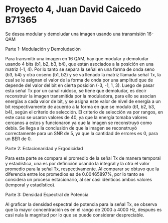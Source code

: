 
# Proyecto 4, Juan David Caicedo B71365

Se desea modular y demoludar una imagen usando una transmisión 
16-QAM

Parte 1: Modulación y Demoludación 

Para transmitir una imagen en 16 QAM, hay que modular y demoludar usando 4 bits (b1, b2, b3, b4), que están asociados a la posición en una matriz (-1, 4).
Por lo tanto se separa la señal en una forma de onda seno (b3, b4) y otra coseno (b1, b2) y se va llenado la matriz llamada señal Tx, la cual se le asignan el valor de la forma de onda por una amplitud que de depende del valor del bit en cierta posición (-3, -1, 1, 3).
Luego de pasar esta señal Tx por un canal ruidoso, se tiene que demoludar, es decir reconstruir la imagen transmitida por la moduladora, para ello se asocian energías a cada valor de bit, y se asigna este valor de nivel de energía a un bit respectivamente de acuerdo a la forma en que se modulo (b1, b2, b3, b4), según el criterio de selección.
El criterio de selección va por rangos, en este caso se usaron valores de 40, ya que la energía tomaba valores cercanos a estos y funcionaron ya que la imagen se reconstruyó como debía.
Se llega a la conclusión de que la imagen se reconstruyó correctamente para un SNR de 5, ya que la cantidad de errores es 0, para un BER de 0.

Parte 2: Estacionaridad y Ergodicidad

Para esta parte se compara el promedio de la señal Tx de manera temporal y estadística, una es por definición usando la integral y la otra el valor promedio para la señal Tx, respectivamente.
Al comparar se obtuvo que la diferencia entre los promedios es de 0.00465897%, por lo tanto se considera un proceso estacionario, al ser casi idénticos ambos valores (temporal y estadístico).

Parte 3: Densidad Espectral de Potencia

Al graficar la densidad espectral de potencia para la señal Tx, se observa que la mayor concentración es en el rango de 2000 a 4000 Hz, después es casi nula la magnitud por lo que se puede considerar despreciable.
